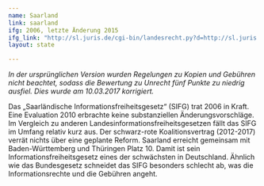 ```yaml
---
name: Saarland
link: saarland
ifg: 2006, letzte Änderung 2015
ifg_link: "http://sl.juris.de/cgi-bin/landesrecht.py?d=http://sl.juris.de/sl/gesamt/SIFG_SL_2006.htm#SIFG_SL_2006_rahmen"
layout: state

---
```

<i>In der ursprünglichen Version wurden Regelungen zu Kopien und Gebühren nicht beachtet, sodass die Bewertung zu Unrecht fünf Punkte zu niedrig ausfiel. Dies wurde am 10.03.2017 korrigiert.</i>

Das „Saarländische Informationsfreiheitsgesetz“ (SIFG) trat
2006 in Kraft. Eine Evaluation 2010 erbrachte keine substanziellen
Änderungsvorschläge. Im Vergleich zu anderen Landesinformationsfreiheitsgesetzen
fällt das SIFG im Umfang relativ
kurz aus. Der schwarz-rote Koalitionsvertrag (2012-2017) verrät
nichts über eine geplante Reform.
Saarland erreicht gemeinsam mit Baden-Württemberg und
Thüringen Platz 10. Damit ist sein Informationsfreiheitsgesetz
eines der schwächsten in Deutschland. Ähnlich wie das Bundesgesetz
schneidet das SIFG besonders schlecht ab, was die
Informationsrechte und die Gebühren angeht.
